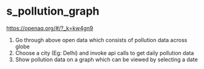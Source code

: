 # s_pollution_graph

https://openaq.org/#/?_k=kw4gn9

1. Go through above open data which consists of pollution data across globe 
2. Choose a city (Eg: Delhi) and invoke api calls to get daily pollution data 
3. Show pollution data on a graph which can be viewed by selecting a date 
